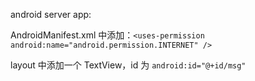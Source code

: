 android server app:

AndroidManifest.xml 中添加：`<uses-permission android:name="android.permission.INTERNET" />`

layout 中添加一个 TextView，id 为 `android:id="@+id/msg"`
